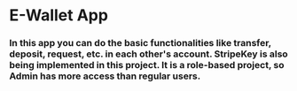 # E-Wallet App
### In this app you can do the basic functionalities like transfer, deposit, request, etc. in each other's account. StripeKey is also being implemented in this project. It is a role-based project, so Admin has more access than regular users. 
